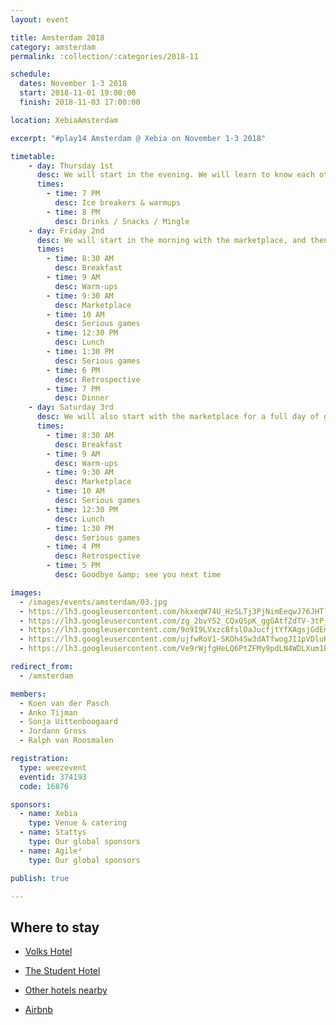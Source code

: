 ```yaml
---
layout: event

title: Amsterdam 2018
category: amsterdam
permalink: :collection/:categories/2018-11

schedule:
  dates: November 1-3 2018
  start: 2018-11-01 19:00:00
  finish: 2018-11-03 17:00:00

location: XebiaAmsterdam

excerpt: "#play14 Amsterdam @ Xebia on November 1-3 2018"

timetable:
    - day: Thursday 1st
      desc: We will start in the evening. We will learn to know each other and share a nice time all together.
      times:
        - time: 7 PM
          desc: Ice breakers & warmups
        - time: 8 PM
          desc: Drinks / Snacks / Mingle
    - day: Friday 2nd
      desc: We will start in the morning with the marketplace, and then we will play games all day long.
      times:
        - time: 8:30 AM
          desc: Breakfast
        - time: 9 AM
          desc: Warm-ups
        - time: 9:30 AM
          desc: Marketplace
        - time: 10 AM
          desc: Serious games
        - time: 12:30 PM
          desc: Lunch
        - time: 1:30 PM
          desc: Serious games
        - time: 6 PM
          desc: Retrospective
        - time: 7 PM
          desc: Dinner 
    - day: Saturday 3rd
      desc: We will also start with the marketplace for a full day of games. Whoever needs to catch a plane can leave earlier.
      times:
        - time: 8:30 AM
          desc: Breakfast
        - time: 9 AM
          desc: Warm-ups
        - time: 9:30 AM
          desc: Marketplace
        - time: 10 AM
          desc: Serious games
        - time: 12:30 PM
          desc: Lunch
        - time: 1:30 PM
          desc: Serious games
        - time: 4 PM
          desc: Retrospective
        - time: 5 PM
          desc: Goodbye &amp; see you next time

images:
  - /images/events/amsterdam/03.jpg
  - https://lh3.googleusercontent.com/hkxeqW74U_HzSLTj3PjNimEeqwJ76JHTlKotHRfVqwsBNGXiHAyqQWtwmOA7r8R52y9du9-EHQwm0mUIA9RTjWp6EzjbYPme9MeZRr5bM8DoEiuoWZTJjxdYy3jxYqCAacGeawe7Gv1uY1-YSJ8kIaiK4RGdXHu8s5Myt7taXWDP1cGnGMIo0hNM0ZMBJ0937F06f0Pw5mGDYuDAByd5FQ8MJ1a1JHftFccleyQojatfYGkmP1SaqZQ8ENUtqE15bMEHT-vG2L4LBULPLV4HEoLo38bjlfXm7NURJOJBZCGmAl47p5pC9JMRI1ArePfsYh_7M4N88WyzZ04UjkCy0xH6MAUo_Zle-xz_gi7i0lKHVKVMFSCnaCn2oWSaPVYkO37w5k1_6Z5P8m-ruz7SL6YNBEcNp7g-8udU9A7cZYErGc6OMDrA3ud1wpej-BcD5hwOjkxuN_Hpef5pA36QymY8KEllAGvisWDyPULhlIMzX5iCTuuu6fjf6mB-hrA3gNnw58IVcBaCneAnf1fd3bHIbtqECiIcs32ausQ-FExnZc-dZE0yihSL8KftwAeIyOzuMQroUe2vPG9GdUdnY0vR74o94NaKYKIZpUer-zAjxeTA9qI395ky9tSHsXUN1GxUTsC0gnBvSJKMoTA0f5SicYTUlPm4=w2511-h1884-no
  - https://lh3.googleusercontent.com/zg_2bvY52_CQxQSpK_ggGAtfZdTV-3tP_fZ7MQCYhkHOvWngBjDxZuhpHNn8EuH8u7zcJgis5i0npV0NvwWK3PoBEnf1gmHobiFAGReb6_yTUmEK6Q14NIhRlKgv_cAILVfQ6zVt54qHrNsiGVsk2JqdOAb9xLO3GRFKZ1ykTEsizk62zWlcXBsh_G7Ry6ifPgT7pOjgSmCO5XjkML5NKsFPMsmCrdEC7H5d08Gmd_iTay7mK3qB2d_a2J-tc6wpV3LMIGnI9chGrwwU5d4o8YERYQF6TW4-YQYPSd16mEFYuONEc5cENRdxCyyx-tcQez3T_qsoLZWWLSFrs6ry_2kixJirT6e0Hnl20rhZmHGj25O2qwZzDwz2Xi7JAUldQLMznP8FNopFSzyWqzoFCkAiFOQYUv70s1E1XQ3vzgmtzJJrgdkMnDZtUprW1XCs5wZxLQNgwsuW62QCpOGM4DY1BVhkQUayLqjRppAgWcfsROezY-riyM8c9sKXgQi6e1KNyZ1fGP9NcA3TkR5fN33kcjz35RhLRnNQn-xJ7mMQN8fk27t_j3jbmNRn0djjLvzsADLtWyCYE4stLsPhU3KwG_KbzISmJVr5_i-VYqkAUthYqFjr5onrhr3qXm-hxcCLstiZ3D6CJWaElfKxFl__LFgqTL3V=w2511-h1884-no
  - https://lh3.googleusercontent.com/9o9I9LVxzcBfslOaJucfjtYfXAgsjGdEm11lRCZcYzjEXiNWxkBvIO8vdTCJ2g_SzUET4yBgcpXNfZaMh80IPSE91iBaKXHTgNtxd2h_ah-V3zCQc5DTrTaKL5v6LiNXFO-jwEa2T0-2PSqnU-QWC_IsG0XFtFYtO45SWIugnMimJmZMKVs3gija74VupPsjDeq2kweTqoSYks5Xvyz8SdAx-MuI2J8y54-JIVlWB_Fd6ERZiJEqzGgKSDgExGrWLfiXziA3Fyxkifa-9hlhoa5wWthcSohJDj0gjefEIIz08XlF1p84JKVYdTvKigptSibROFY64C-iU35SI40M1ZI2Z4NwMT0Jmq1veIfl0ELoB4zOnaHKjlILjK_NOoo3RRikVCAukBKcCxaIuheo_x28eJrxJeWF4At88OOUmZLZwYIHvgswZEvFcX8RCPNXJx1nhjjtYxLDQgcTY0z9IIoE9fH6xKvyX9unt4-RYb5n1aMIlczAlg_tV0lXSJ39I3ePURzh3AAG8Rwbp9hjj2gfWLqPwJ45T5qQD7SJDT6BAaR-w_NpcoMD69FCfmya76c9-iQHgosQn4hDT4ALmEGp40bl6HE33U8EGiuY8CS6zW7W9QUM51emX1eETsMs9-OSRyocn797mUzCpdSC8yMUGbVuUWpH=w3348-h1884-no
  - https://lh3.googleusercontent.com/ujfwRoV1-SKOh4Sw3dATfwogJI1pVDluKZZpkxGeV68OHUOXLWfgyp6aN99wPI_m955RnfnJtnHmLr0bxTrSiA6qN4mW5cxOdlTLeySWEhXvy00wEiTp0PekcP3ysrVIM1GzbDdpGMjPVtuvWPJedE9epqLhTs1Hcp5B8Ysz80sCu8l6XQHQomdvoIiGhEVYHdp9lSECplue3A9icMUjkLgt60ycBYIGjXHYajToHFgb7UEiwaT0OYKuSxYsEKuKo8ZpMQlYwScmQDDXGOGMqJDy1svPTF_rpXM89vtzUxItrglmWjmpfmpTMSm5_WHcsaOcXmTfJPsnlcILLWbYpdhbh5ATSF6hDPkwEIzYST9I9-F7rIcVKZ208VguAdVoWO5HtRLkyEAHlGA-0z0JRvhFXLbPMWtskZgI4FGin4UCldogyOWmNuRno6RmAM_u7-UdnibDnJTshH9uw5_nDSsSwUpItoJrXO4CTp4j6sKVG33EYGH27yKyd5LXIi8-thh2qS2tKsyciUIzvasmG9D3r3KkwchRsIE7PwUg7Ebn6pcaELjaTq_M1hEhAUCS_L89s8F-pqQzLIdpleTH2x3_RuWkKYpJWJO_Iht964cRSZ4vk5t-bvY3436jFUDgFtqqBFfRfPC2hHKQDfM49CNmDJRRKnq2=w2511-h1884-no
  - https://lh3.googleusercontent.com/Ve9rWjfgHeLQ6PtZFMy9pdLN4WDLXum1E10JCGc6740mk3zBidmbfRn9gv0ZodMBOPOXzM1R_n0t-YLp2puHPFiCKSu1GUSO4JXyqrCTk2jTj3K77ck3YS_U8j2qwx78Lr9gCO4HKwGh9uba8-0i0C7-8UXoaTZgSWGo4Js3HnwZQXitWrntd_OI6XDDCsKS6uUHrEOwKa1DaGawky36vJ_Sp6g8pO6mrE0_DoRnU3n6_AsHB1hbxTWTnTCokeM-uXOPyPBe-oCUZ4CDSj_qgu4cYQma4kl3QGZ6PJ8PXJp8T6BTxImL6YELLU15wh27PZOLIiID7wifiB7hCAbK0s5MS_5HoNWNzQeCR5jqizKIzHCauc3BMamTx6yP6eK5Yi5FwH9ERU23WmlS9-B9Ep5QCbXfMGhMiZs8X4JruAPECx26AYx481h-wIsnIPrvMPll21VeEwk7ZyxPi9WmaStYeWjRCq7Q8X0A-5z-p3IDuBw-HugbGd49HFlQf2QF4H0ulhNmogCPjvktg1MFseA5B-SPAhBcZ1ZG8KMc_LOnTiUcbcsdCqJalARwMxeQd6qmWnWbEWx7xfoZDsaIm9SDMV8XJi9kDRwZB_V_2UeX7vgcxiFR9mXZ-YzuHn9f4fHdnJ8r9hrXlzyBrsoYq1NQSWZk1ZhTHQ=w2511-h1884-no

redirect_from:
  - /amsterdam

members:
  - Koen van der Pasch
  - Anko Tijman
  - Sonja Uittenboogaard
  - Jordann Gross
  - Ralph van Roosmalen

registration: 
  type: weezevent
  eventid: 374193
  code: 16876

sponsors:
  - name: Xebia
    type: Venue & catering
  - name: Stattys
    type: Our global sponsors
  - name: Agile²
    type: Our global sponsors

publish: true

---
```


## Where to stay

* <i class='fa fa-hotel fa-2x fa-fw'></i> [Volks Hotel](https://www.volkshotel.nl/en)
* <i class='fa fa-hotel fa-2x fa-fw'></i> [The Student Hotel](https://www.thestudenthotel.com/amsterdam-city/)
* <i class='fa fa-hotel fa-2x fa-fw'></i> [Other hotels nearby](https://www.google.nl/maps/search/hotels/@52.3540208,4.9035749,15z/data=!3m1!4b1)

* <i class='fa fa-globe fa-2x fa-fw'></i> [Airbnb](https://www.airbnb.nl/s/Amsterdam/homes)

